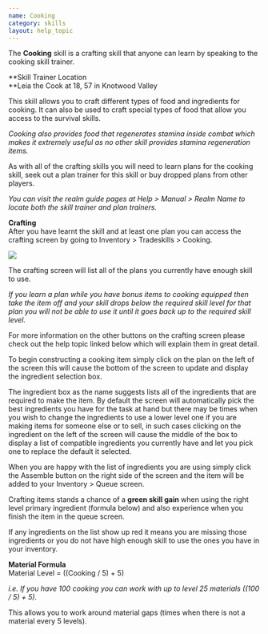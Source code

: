 ```yaml
---
name: Cooking
category: skills
layout: help_topic
---
```

The **Cooking** skill is a crafting skill that anyone can learn by speaking to the cooking skill trainer.

**Skill Trainer Location  
**Leia the Cook at 18, 57 in Knotwood Valley

This skill allows you to craft different types of food and ingredients for cooking. It can also be used to craft special types of food that allow you access to the survival skills.

_Cooking also provides food that regenerates stamina inside combat which makes it extremely useful as no other skill provides stamina regeneration items._

As with all of the crafting skills you will need to learn plans for the cooking skill, seek out a plan trainer for this skill or buy dropped plans from other players.

_You can visit the realm guide pages at Help > Manual > Realm Name to locate both the skill trainer and plan trainers._

**Crafting**  
After you have learnt the skill and at least one plan you can access the crafting screen by going to Inventory > Tradeskills > Cooking.

[![](https://lohcdn.com/images/t_cooking.jpg)](https://lohcdn.com/images/cooking.jpg)

The crafting screen will list all of the plans you currently have enough skill to use.

_If you learn a plan while you have bonus items to cooking equipped then take the item off and your skill drops below the required skill level for that plan you will not be able to use it until it goes back up to the required skill level._

For more information on the other buttons on the crafting screen please check out the help topic linked below which will explain them in great detail.

To begin constructing a cooking item simply click on the plan on the left of the screen this will cause the bottom of the screen to update and display the ingredient selection box.

The ingredient box as the name suggests lists all of the ingredients that are required to make the item. By default the screen will automatically pick the best ingredients you have for the task at hand but there may be times when you wish to change the ingredients to use a lower level one if you are making items for someone else or to sell, in such cases clicking on the ingredient on the left of the screen will cause the middle of the box to display a list of compatible ingredients you currently have and let you pick one to replace the default it selected.

When you are happy with the list of ingredients you are using simply click the Assemble button on the right side of the screen and the item will be added to your Inventory > Queue screen.

Crafting items stands a chance of a **green skill gain** when using the right level primary ingredient (formula below) and also experience when you finish the item in the queue screen.

If any ingredients on the list show up red it means you are missing those ingredients or you do not have high enough skill to use the ones you have in your inventory.

**Material Formula**  
Material Level = ((Cooking / 5) + 5)

_i.e. If you have 100 cooking you can work with up to level 25 materials ((100 / 5) + 5)._

This allows you to work around material gaps (times when there is not a material every 5 levels).